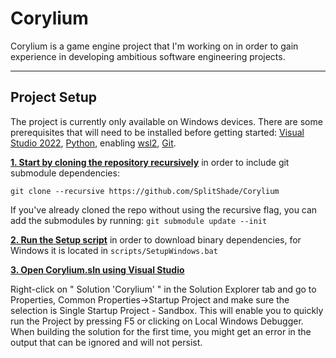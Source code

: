 
# Corylium
Corylium is a game engine project that I'm working on in order to gain experience in developing ambitious software engineering projects.
***
## Project Setup
The project is currently only available on Windows devices. There are some prerequisites that will need to be installed before getting started: [Visual Studio 2022](https://visualstudio.microsoft.com/vs/community/), [Python](https://www.python.org/downloads/), enabling [wsl2](https://learn.microsoft.com/en-us/windows/wsl/install), [Git](https://git-scm.com/downloads).

<ins>**1. Start by cloning the repository recursively**</ins> in order to include git submodule dependencies:

`git clone --recursive https://github.com/SplitShade/Corylium`

If you've already cloned the repo without using the recursive flag, you can add the submodules by running: `git submodule update --init`

<ins>**2. Run the Setup script**</ins> in order to download binary dependencies, for Windows it is located in `scripts/SetupWindows.bat`

<ins>**3. Open Corylium.sln using Visual Studio**</ins>

Right-click on " Solution 'Corylium' " in the Solution Explorer tab and go to Properties, Common Properties->Startup Project and make sure the selection is Single Startup Project - Sandbox. This will enable you to quickly run the Project by pressing F5 or clicking on Local Windows Debugger.
When building the solution for the first time, you might get an error in the output that can be ignored and will not persist.
